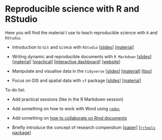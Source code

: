 # Reproducible science with R and RStudio

Here you will find the material I use to teach reproducible science with `R` and `RStudio`.

* Introduction to `Git` and `GitHub` with `RStudio` [[slides](https://oliviergimenez.github.io/quick-intro-git-github-rstudio/#1)] [[material](https://github.com/oliviergimenez/quick-intro-git-github-rstudio)]

* Writing dynamic and reproducible documents with `R Markdown` [[slides](https://oliviergimenez.github.io/intro_rmarkdown/#1)] [[material](https://github.com/oliviergimenez/intro_rmarkdown)] [[practical](https://github.com/oliviergimenez/intro_rmarkdown_practical)] [[interactive dashboard](https://github.com/oliviergimenez/bias_occupancy)] [[website](https://www.youtube.com/watch?v=4OUEss2XF7E&t=1s)]

* Manipulate and visualise data in the `tidyverse` [[slides](https://oliviergimenez.github.io/intro_tidyverse/#1)] [[material](https://github.com/oliviergimenez/intro_tidyverse)] [[tips](https://oliviergimenez.github.io/tidyverse-tips/)]

* Focus on GIS and spatial data with `sf` package [[slides](https://oliviergimenez.github.io/intro_spatialR/#1)] [[material](https://github.com/oliviergimenez/intro_spatialR)]

To-do list:

* Add practical sessions (like in the R Markdown session)

* Add something on how to work with Word using [`redoc`](https://bookdown.org/yihui/rmarkdown-cookbook/word-redoc.html)

* Add something on [how to collaborate on Rmd documents](https://bookdown.org/yihui/rmarkdown-cookbook/google-drive.html)
     
* Briefly introduce the concept of research compendium [[paper](https://peerj.com/preprints/3192v1/)] [[`rrtools` package](https://github.com/benmarwick/rrtools)]
